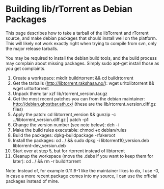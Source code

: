 # Building lib/rTorrent as Debian Packages #

This page describes how to take a tarball of the libTorrent and rTorrent source, and make debian packages that should install well on the platform. This will likely not work exactly right when trying to compile from svn, only the major release tarballs.

You may be required to install the debian build tools, and the build process may complain about missing packages. Simply sudo apt-get install those as you get complaints.

  1. Create a workspace: mkdir buildrtorrent && cd buildrtorrent
  1. Get the tarballs (http://libtorrent.rakshasa.no/): wget urltolibtorrent && wget urltortorrent
  1. Unpack them: tar xzf lib/rtorrent\_version.tar.gz
  1. Get the most recent patches you can from the debian maintainer: http://debian.ghostbar.ath.cx/ (these are the lib/rtorrent\_version.diff.gz files)
  1. Apply the patch: cd libtorrent\_version && gunzip -c ../libtorrent\_version.diff.gz | patch -p1
  1. Change the version number (see note below): dch -i
  1. Make the build rules executable: chmod +x debian/rules
  1. Build the packages: dpkg-buildpackage -rfakeroot
  1. Install the packages: cd ../ && sudo dpkg -i libtorrent10\_version.deb libtorrent-dev\_version.deb
  1. Start over at step 5, but for rtorrent instead of libtorrent
  1. Cleanup the workspace (move the .debs if you want to keep them for later): cd ../ && rm -r buildrtorrent

Note: Instead of, for example 0.11.9-1 like the maintainer likes to do, I use -0, in case a more recent package comes into my source, I can use the official packages instead of mine.